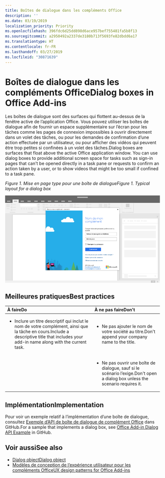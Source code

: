 ```yaml
---
title: Boîtes de dialogue dans les compléments Office
description: ''
ms.date: 03/19/2019
localization_priority: Priority
ms.openlocfilehash: 396fdc6d25dd898d6ace957bef755481fa5b8f13
ms.sourcegitcommit: a2950492a2337de3180b713f5693fe82dbdd6a17
ms.translationtype: HT
ms.contentlocale: fr-FR
ms.lasthandoff: 03/27/2019
ms.locfileid: "30871639"
---
```

# <a name="dialog-boxes-in-office-add-ins"></a><span data-ttu-id="407ec-102">Boîtes de dialogue dans les compléments Office</span><span class="sxs-lookup"><span data-stu-id="407ec-102">Dialog boxes in Office Add-ins</span></span>
 
<span data-ttu-id="407ec-p101">Les boîtes de dialogue sont des surfaces qui flottent au-dessus de la fenêtre active de l’application Office. Vous pouvez utiliser les boîtes de dialogue afin de fournir un espace supplémentaire sur l’écran pour les tâches comme les pages de connexion impossibles à ouvrir directement dans un volet des tâches, ou pour les demandes de confirmation d’une action effectuée par un utilisateur, ou pour afficher des vidéos qui peuvent être trop petites si confinées à un volet des tâches.</span><span class="sxs-lookup"><span data-stu-id="407ec-p101">Dialog boxes are surfaces that float above the active Office application window. You can use dialog boxes to provide additional screen space for tasks such as sign-in pages that can't be opened directly in a task pane or requests to confirm an action taken by a user, or to show videos that might be too small if confined to a task pane.</span></span>

<span data-ttu-id="407ec-105">*Figure 1. Mise en page type pour une boîte de dialogue*</span><span class="sxs-lookup"><span data-stu-id="407ec-105">*Figure 1. Typical layout for a dialog box*</span></span>

![Exemple d’image affichant une mise en page par défaut pour une boîte de dialogue](../images/overview-with-app-dialog.png)

## <a name="best-practices"></a><span data-ttu-id="407ec-107">Meilleures pratiques</span><span class="sxs-lookup"><span data-stu-id="407ec-107">Best practices</span></span>

|<span data-ttu-id="407ec-108">**À faire**</span><span class="sxs-lookup"><span data-stu-id="407ec-108">**Do**</span></span>|<span data-ttu-id="407ec-109">**À ne pas faire**</span><span class="sxs-lookup"><span data-stu-id="407ec-109">**Don't**</span></span>|
|:-----|:--------|
|<ul><li><span data-ttu-id="407ec-110">Inclure un titre descriptif qui inclut le nom de votre complément, ainsi que la tâche en cours.</span><span class="sxs-lookup"><span data-stu-id="407ec-110">Include a descriptive title that includes your add-in name along with the current task.</span></span></li></ul>|<ul><li><span data-ttu-id="407ec-111">Ne pas ajouter le nom de votre société au titre.</span><span class="sxs-lookup"><span data-stu-id="407ec-111">Don't append your company name to the title.</span></span></li></ul>|
||<ul><li><span data-ttu-id="407ec-112">Ne pas ouvrir une boîte de dialogue, sauf si le scénario l’exige.</span><span class="sxs-lookup"><span data-stu-id="407ec-112">Don't open a dialog box unless the scenario requires it.</span></span></li></ul>|

## <a name="implementation"></a><span data-ttu-id="407ec-113">Implémentation</span><span class="sxs-lookup"><span data-stu-id="407ec-113">Implementation</span></span>

<span data-ttu-id="407ec-114">Pour voir un exemple relatif à l’implémentation d’une boîte de dialogue, consultez [Exemple d’API de boîte de dialogue de complément Office](https://github.com/OfficeDev/Office-Add-in-Dialog-API-Simple-Example) dans GitHub.</span><span class="sxs-lookup"><span data-stu-id="407ec-114">For a sample that implements a dialog box, see [Office Add-in Dialog API Example](https://github.com/OfficeDev/Office-Add-in-Dialog-API-Simple-Example) in GitHub.</span></span>

## <a name="see-also"></a><span data-ttu-id="407ec-115">Voir aussi</span><span class="sxs-lookup"><span data-stu-id="407ec-115">See also</span></span>

- [<span data-ttu-id="407ec-116">Dialog object</span><span class="sxs-lookup"><span data-stu-id="407ec-116">Dialog object</span></span>](/javascript/api/office/office.dialog)
- [<span data-ttu-id="407ec-117">Modèles de conception de l’expérience utilisateur pour les compléments Office</span><span class="sxs-lookup"><span data-stu-id="407ec-117">UX design patterns for Office Add-ins</span></span>](../design/ux-design-pattern-templates.md)
